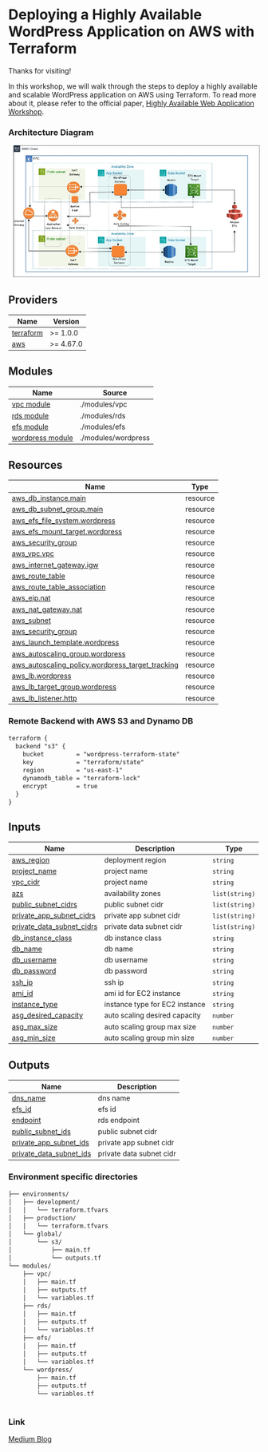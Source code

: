 # Deploying a Highly Available WordPress Application on AWS with Terraform

Thanks for visiting!

In this workshop, we will walk through the steps to deploy a highly available and scalable WordPress application on AWS using Terraform. To read more about it, please refer to the official paper, [Highly Available Web Application Workshop](https://catalog.us-east-1.prod.workshops.aws/workshops/3de93ad5-ebbe-4258-b977-b45cdfe661f1/en-US/introduction/overview).

### Architecture Diagram


![ARCH](docs/architecture.jpg)

## Providers

| Name | Version |
|------|---------|
| <a name="requirement_terraform"></a> [terraform](#requirement\_terraform) | >= 1.0.0 |
| <a name="requirement_aws"></a> [aws](#requirement\_aws) | >= 4.67.0 |

## Modules

| Name | Source |
|------|------|
[vpc module](https://registry.terraform.io/modules/terraform-aws-modules/vpc/aws/latest) | ./modules/vpc |
[rds module](https://registry.terraform.io/modules/terraform-aws-modules/rds/aws/latest) | ./modules/rds |
[efs module](https://registry.terraform.io/modules/terraform-aws-modules/efs/aws/latest) | ./modules/efs |
[wordpress module](https://registry.terraform.io/modules/terraform-aws-modules/autoscaling/aws/latest) | ./modules/wordpress |

## Resources

| Name | Type |
|------|------|
| [aws_db_instance.main](https://registry.terraform.io/providers/hashicorp/aws/latest/docs/resources/db_instance) | resource |
| [aws_db_subnet_group.main](https://registry.terraform.io/providers/hashicorp/aws/latest/docs/resources/db_subnet_group) | resource |
| [aws_efs_file_system.wordpress](https://registry.terraform.io/providers/hashicorp/aws/latest/docs/resources/efs_file_system) | resource |
| [aws_efs_mount_target.wordpress](https://registry.terraform.io/providers/hashicorp/aws/latest/docs/resources/efs_mount_target) | resource |
| [aws_security_group](https://registry.terraform.io/providers/hashicorp/aws/latest/docs/resources/security_group.html) | resource |
| [aws_vpc.vpc](https://registry.terraform.io/providers/hashicorp/aws/latest/docs/resources/vpc.html) | resource |
| [aws_internet_gateway.igw](https://registry.terraform.io/providers/hashicorp/aws/latest/docs/resources/internet_gateway.html) | resource |
| [aws_route_table](https://registry.terraform.io/providers/hashicorp/aws/latest/docs/resources/route_table.html) | resource |
| [aws_route_table_association](https://registry.terraform.io/providers/hashicorp/aws/latest/docs/resources/route_table_association.html) | resource |
| [aws_eip.nat](https://registry.terraform.io/providers/hashicorp/aws/latest/docs/resources/eip.html) | resource |
| [aws_nat_gateway.nat](https://registry.terraform.io/providers/hashicorp/aws/latest/docs/resources/nat_gateway.html) | resource |
| [aws_subnet](https://registry.terraform.io/providers/hashicorp/aws/latest/docs/resources/subnet.html) | resource |
| [aws_security_group](https://registry.terraform.io/providers/hashicorp/aws/latest/docs/resources/security_group.html) | resource |
| [aws_launch_template.wordpress](https://registry.terraform.io/providers/hashicorp/aws/4.2.0/docs/resources/launch_template) | resource |
| [aws_autoscaling_group.wordpress](https://registry.terraform.io/providers/hashicorp/aws/latest/docs/resources/autoscaling_group.html) | resource |
| [aws_autoscaling_policy.wordpress_target_tracking](https://registry.terraform.io/providers/hashicorp/aws/latest/docs/resources/autoscaling_policy.html) | resource |
| [aws_lb.wordpress](https://registry.terraform.io/providers/hashicorp/aws/latest/docs/resources/lb.html) | resource |
| [aws_lb_target_group.wordpress](https://registry.terraform.io/providers/hashicorp/aws/latest/docs/resources/lb_target_group.html) | resource |
| [aws_lb_listener.http](https://registry.terraform.io/providers/hashicorp/aws/latest/docs/resources/lb_listener.html) | resource |


### Remote Backend with AWS S3 and Dynamo DB

```
terraform {
  backend "s3" {
    bucket         = "wordpress-terraform-state"
    key            = "terraform/state"
    region         = "us-east-1"
    dynamodb_table = "terraform-lock"
    encrypt        = true
  }
}
```

## Inputs

| Name | Description | Type | 
|------|-------------|------|
| <a name="aws_region"></a> [aws_region](#input\_aws\_region) | deployment region | `string` | 
| <a name="project_name"></a> [project_name](#input\project\name) | project name | `string` | 
| <a name="vpc_cidr"></a> [vpc_cidr](#input\vpc\cidr) | project name | `string` | 
| <a name="azs"></a> [azs](#input\azs) | availability zones | `list(string)` |
| <a name="public_subnet_cidrs"></a> [public_subnet_cidrs](#input\public\subnet\cidrs) | public subnet cidr  | `list(string)` | 
| <a name="private_app_subnet_cidrs"></a> [private_app_subnet_cidrs](#input\private\app\subnet\cidrs) | private app subnet cidr | `list(string)`| 
| <a name="private_data_subnet_cidrs"></a> [private_data_subnet_cidrs](#input\private\data\subnet\cidrs) | private data subnet cidr | `list(string)` | 
| <a name="db_instance_class"></a> [db_instance_class](#input\db\instance\class) | db instance class | `string` | 
| <a name="db_name"></a> [db_name](#input\db\name) | db name | `string` | 
| <a name="db_username"></a> [db_username](#input\db\username) | db username | `string` | 
| <a name="db_password"></a> [db_password](#input\db\password) | db password | `string` | 
| <a name="ssh_ip"></a> [ssh_ip](#input\ssh\ip) | ssh ip | `string` | 
| <a name="ami_id"></a> [ami_id](#input\ami\id) | ami id for EC2 instance | `string` | 
| <a name="instance_type"></a> [instance_type](#input\instance\type) | instance type for EC2 instance | `string` | 
| <a name="asg_desired_capacity"></a> [asg_desired_capacity](#input\asg\desired\capacity) | auto scaling desired capacity | `number` | 
| <a name="asg_max_size"></a> [asg_max_size](#input\asg\max\size) | auto scaling group max size | `number` | 
| <a name="asg_min_size"></a> [asg_min_size](#input\asg\min\size) | auto scaling group min size | `number` | 

## Outputs

| Name | Description |
|------|-------------|
| <a name="dns_name"></a> [dns\_name](#output\_dns_\_name_) | dns name  |
| <a name="efs_id"></a> [efs\_id](#output\_efs\_id) | efs id |
| <a name="endpoint"></a> [endpoint](#output\_endpoint) | rds endpoint|
| <a name="public_subnet_ids"></a> [public_subnet_ids](#output\_public\_subnet\_ids) | public subnet cidr |
| <a name="private_app_subnet_ids"></a> [private_app_subnet_ids](#output\_private\_app\_subnet\_ids) | private app subnet cidr |
| <a name="private_data_subnet_ids"></a> [private_data_subnet_ids](#output\_private\_data\_subnet\_ids) | private data subnet cidr  |


### Environment specific directories 

```
├── environments/
│   ├── development/
│   │   └── terraform.tfvars
│   ├── production/
│   │   └── terraform.tfvars
│   └── global/
│       └── s3/
│           ├── main.tf
│           └── outputs.tf
└── modules/
    ├── vpc/
    │   ├── main.tf
    │   ├── outputs.tf
    │   └── variables.tf
    ├── rds/
    │   ├── main.tf
    │   ├── outputs.tf
    │   └── variables.tf
    ├── efs/
    │   ├── main.tf
    │   ├── outputs.tf
    │   └── variables.tf
    └── wordpress/
        ├── main.tf
        ├── outputs.tf
        └── variables.tf


```

### Link

[Medium Blog](https://www.markdownguide.org)
